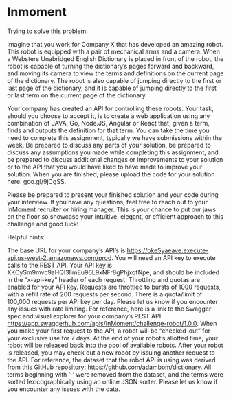 # Inmoment

Trying to solve this problem:

Imagine that you work for Company X that has developed an amazing robot. This robot is equipped with a pair of mechanical arms and a camera. When a Websters Unabridged English Dictionary is placed in front of the robot, the robot is capable of turning the dictionary’s pages forward and backward, and moving its camera to view the terms and definitions on the current page of the dictionary. The robot is also capable of jumping directly to the first or last page of the dictionary, and it is capable of jumping directly to the first or last term on the current page of the dictionary.

Your company has created an API for controlling these robots. Your task, should you choose to accept it, is to create a web application using any combination of JAVA, Go, Node.JS, Angular or React that, given a term, finds and outputs the definition for that term. You can take the time you need to complete this assignment, typically we have submissions within the week. Be prepared to discuss any parts of your solution, be prepared to discuss any assumptions you made while completing this assignment, and be prepared to discuss additional changes or improvements to your solution or to the API that you would have liked to have made to improve your solution. When you are finished, please upload the code for your solution here: goo.gl/9jCgSS.

Please be prepared to present your finished solution and your code during your interview. If you have any questions, feel free to reach out to your InMoment recruiter or hiring manager. This is your chance to put our jaws on the floor so showcase your intuitive, elegant, or efficient approach to this challenge and good luck!

Helpful hints:

The base URL for your company’s API’s is https://oke5yaeave.execute-api.us-west-2.amazonaws.com/prod.
You will need an API key to execute calls to the REST API. Your API key is XKCySm9mvc9aHQI3limEu96L9xNFr8gPhjxqfNpe, and should be included in the “x-api-key” header of each request.
Throttling and quotas are enabled for your API key. Requests are throttled to bursts of 1000 requests, with a refill rate of 200 requests per second. There is a quota/limit of 100,000 requests per API key per day. Please let us know if you encounter any issues with rate limiting.
For reference, here is a link to the Swagger spec and visual explorer for your company’s REST API: https://app.swaggerhub.com/apis/InMoment/challenge-robot/1.0.0.
When you make your first request to the API, a robot will be “checked-out” for your exclusive use for 7 days. At the end of your robot’s allotted time, your robot will be released back into the pool of available robots.
After your robot is released, you may check out a new robot by issuing another request to the API.
For reference, the dataset that the robot API is using was derived from this GitHub repository: https://github.com/adambom/dictionary. All terms beginning with ‘-‘ were removed from the dataset, and the terms were sorted lexicographically using an online JSON sorter. Please let us know if you encounter any issues with the data.
